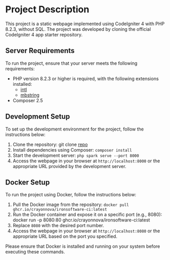 # Project Description

This project is a static webpage implemented using CodeIgniter 4 with PHP 8.2.3, without SQL. The project was developed by cloning the official CodeIgniter 4 app starter repository.

## Server Requirements

To run the project, ensure that your server meets the following requirements:

- PHP version 8.2.3 or higher is required, with the following extensions installed:
  - [intl](http://php.net/manual/en/intl.requirements.php)
  - [mbstring](http://php.net/manual/en/mbstring.installation.php)
- Composer 2.5

## Development Setup

To set up the development environment for the project, follow the instructions below:

1. Clone the repository: git clone [repo](https://github.com/crayonnova/ironsoftware-ci)
2. Install dependencies using Composer: `composer install`
3. Start the development server: `php spark serve --port 8000`
4. Access the webpage in your browser at `http://localhost:8000` or the appropriate URL provided by the development server.

## Docker Setup

To run the project using Docker, follow the instructions below:

1. Pull the Docker image from the repository: `docker pull ghcr.io/crayonnova/ironsoftware-ci:latest`
2. Run the Docker container and expose it on a specific port (e.g., 8080): docker run -p 8080:80 ghcr.io/crayonnova/ironsoftware-ci:latest
3. Replace `8080` with the desired port number.
4. Access the webpage in your browser at `http://localhost:8080` or the appropriate URL based on the port you specified.

Please ensure that Docker is installed and running on your system before executing these commands.
